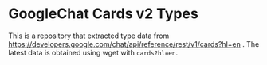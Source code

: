 # GoogleChat Cards v2 Types

This is a repository that extracted type data from https://developers.google.com/chat/api/reference/rest/v1/cards?hl=en .
The latest data is obtained using wget with `cards?hl=en`.
